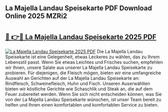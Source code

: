 ## La Majella Landau Speisekarte PDF Download Online 2025 MZRi2

# <h2><a href="http://gc72fy2.nevu.top/?p=La+Majella+Landau+Speisekarte">🔗 👉🔴 La Majella Landau Speisekarte 2025 PDF</a></h2>

[![La Majella Landau Speisekarte 2025 PDF](https://i.imgur.com/dBaPXMq.png)](http://gc72fy2.nevu.top/?p=La+Majella+Landau+Speisekarte)
Die La Majella Landau Speisekarte ist eine Gelegenheit, etwas Leckeres zu wählen, das zu Ihrem Lebensstil passt. Wenn Sie etwas Leichtes und Frisches suchen, empfehlen wir Ihnen, unsere Salate aus unserer La Majella Landau Speisekarte zu probieren. Für diejenigen, die Fleisch mögen, bieten wir eine umfangreiche Auswahl an Gerichten auf der La Majella Landau Speisekarte an: Rindfleisch, Schweinefleisch, Huhn und Fisch. Unseren Auserwählten bieten wir köstliche Gerichte wie Schaschlik und Steak an, die auf dem Feuer zubereitet werden. Wenn Sie sich nicht entscheiden können, was Sie von der La Majella Landau Speisekarte wünschen, ist unser Team bereit zu helfen und Ihnen einen komfortablen und komfortablen Service zu bieten.

